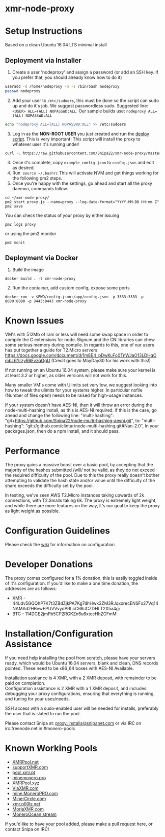 # xmr-node-proxy


Setup Instructions
==================

Based on a clean Ubuntu 16.04 LTS minimal install

Deployment via Installer
------------------------

1. Create a user 'nodeproxy' and assign a password (or add an SSH key. If you prefer that, you should already know how to do it)

```bash
useradd -d /home/nodeproxy -m -s /bin/bash nodeproxy
passwd nodeproxy
```

2. Add your user to `/etc/sudoers`, this must be done so the script can sudo up and do it's job.  We suggest passwordless sudo.  Suggested line: `<USER> ALL=(ALL) NOPASSWD:ALL`.  Our sample builds use: `nodeproxy ALL=(ALL) NOPASSWD:ALL`

```bash
echo "nodeproxy ALL=(ALL) NOPASSWD:ALL" >> /etc/sudoers
```

3. Log in as the **NON-ROOT USER** you just created and run the [deploy script](https://raw.githubusercontent.com/Snipa22/xmr-node-proxy/master/install.sh).  This is very important!  This script will install the proxy to whatever user it's running under!

```bash
curl -L https://raw.githubusercontent.com/Snipa22/xmr-node-proxy/master/install.sh | bash
```

3. Once it's complete, copy `example_config.json` to `config.json` and edit as desired.
4. Run: `source ~/.bashrc`  This will activate NVM and get things working for the following pm2 steps.
8. Once you're happy with the settings, go ahead and start all the proxy daemon, commands follow.

```shell
cd ~/xmr-node-proxy/
pm2 start proxy.js --name=proxy --log-date-format="YYYY-MM-DD HH:mm Z"
pm2 save
```
You can check the status of your proxy by either issuing

```
pm2 logs proxy
```

or using the pm2 monitor

```
pm2 monit
```

Deployment via Docker
------------------------

1. Build the image

```
docker build . -t xmr-node-proxy
```
2. Run the container, add custom config, expose some ports

```
docker run -v $PWD/config.json:/app/config.json -p 3333:3333 -p 8080:8080 -p 8443:8443 xmr-node-proxy
```

Known Issues
============
VM's with 512Mb of ram or less will need some swap space in order to compile the C extensions for node.  Bignum and the CN libraries can chew some serious memory during compile.  In regards to this, one of our users has put together a guide for T2.Micro servers: https://docs.google.com/document/d/1m8E4_pDwKuFo0TnWJaO13LDHqOmbL6YrzyR6FvzqGgU (Credit goes to MayDay30 for his work with this!)

If not running on an Ubuntu 16.04 system, please make sure your kernel is at least 3.2 or higher, as older versions will not work for this.

Many smaller VM's come with Ulimits set very low, we suggest looking into how to tweak the ulimits for your systems higher.  In particular nofile (Number of files open) needs to be raised for high-usage instances.

If your system doesn't have AES-NI, then it will throw an error during the node-multi-hashing install, as this is AES-NI required.  If this is the case, go ahead and change the following line:
"multi-hashing": "git+https://github.com/Snipa22/node-multi-hashing-aesni.git",
to:
"multi-hashing": "git://github.com/clintar/node-multi-hashing.git#Nan-2.0",
In your packages.json, then do a npm install, and it should pass.


Performance
===========
The proxy gains a massive boost over a basic pool, by accepting that the majority of the hashes submitted /will/ not be valid, as they do not exceed the required difficulty of the pool.  Due to this the proxy really doesn't bother attempting to validate the hash state and/or value until the difficulty of the share exceeds the difficulty set by the pool.

In testing, we've seen AWS T2.Micro instances taking upwards of 2k connections, with T2.Smalls taking 6k.  The proxy is extremely light weight, and while there are more features on the way, it's our goal to keep the proxy as light weight as possible.

Configuration Guidelines
========================
Please check the [wiki](https://github.com/Snipa22/xmr-node-proxy/wiki/config_review) for information on configuration


Developer Donations
===================
The proxy comes configured for a 1% donation, this is easily toggled inside of it's configuration.  If you'd like to make a one time donation, the addresses are as follows:
* XMR - 44Ldv5GQQhP7K7t3ZBdZjkPA7Kg7dhHwk3ZM3RJqxxrecENSFx27Vq14NAMAd2HBvwEPUVVvydPRLcC69JCZDHLT2X5a4gr
* BTC - 114DGE2jmPb5CP2RGKZn6u6xtccHhZGFmM

Installation/Configuration Assistance
=====================================
If you need help installing the pool from scratch, please have your servers ready, which would be Ubuntu 16.04 servers, blank and clean, DNS records pointed.  These need to be x86_64 boxes with AES-NI Available.

Installation asstiance is 4 XMR, with a 2 XMR deposit, with remainder to be paid on completion.  
Configuration assistance is 2 XMR with a 1 XMR deposit, and includes debugging your proxy configurations, ensuring that everything is running, and tuning for your uses/needs.  

SSH access with a sudo-enabled user will be needed for installs, preferably the user that is slated to run the pool.

Please contact Snipa at: proxy_installs@snipanet.com or via IRC on irc.freenode.net in #monero-pools

Known Working Pools
===================
* [XMRPool.net](https://xmrpool.net)
* [supportXMR.com](https://supportxmr.com)
* [pool.xmr.pt](https://pool.xmr.pt)
* [minemonero.pro](https://minemonero.pro)
* [XMRPool.xyz](https://xmrpool.xyz)
* [ViaXMR.com](https://viaxmr.com)
* [mine.MoneroPRO.com](https://mine.moneropro.com)
* [MinerCircle.com](https://www.minercircle.com)
* [xmr.p00ls.net](https://www.p00ls.net)
* [MoriaXMR.com](https://moriaxmr.com)
* [MoneroOcean.stream](https://moneroocean.stream)

If you'd like to have your pool added, please make a pull request here, or contact Snipa on IRC!
